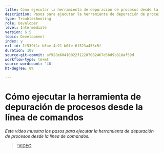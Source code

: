 ```yaml
---
title: Cómo ejecutar la herramienta de depuración de procesos desde la línea de comandos
description: Pasos para ejecutar la herramienta de depuración de procesos desde la línea de comandos para eliminar registros de la tabla Administrador de trabajos
type: Troubleshooting
role: Developer
level: Intermediate
version: 6.5
topic: Development
index: y
exl-id: 1f539f1c-b3be-4e21-b0fe-6f523a453c5f
duration: 108
source-git-commit: af928e60410022f12207082467d3bd9b818af59d
workflow-type: tm+mt
source-wordcount: '48'
ht-degree: 0%

---
```


# Cómo ejecutar la herramienta de depuración de procesos desde la línea de comandos

*Este vídeo muestra los pasos para ejecutar la herramienta de depuración de procesos desde la línea de comandos.*

>[!VIDEO](https://video.tv.adobe.com/v/335508?quality=12&learn=on)
